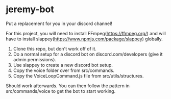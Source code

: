 # jeremy-bot
Put a replacement for you in your discord channel!  
  
For this project, you will need to install FFmpeg(https://ffmpeg.org/) and will have to install slappey(https://www.npmjs.com/package/slappey) globally.  
1. Clone this repo, but don't work off of it.
2. Do a normal setup for a discord bot on discord.com/developers (give it admin permissions).
3. Use slappey to create a new discord bot setup.
4. Copy the voice folder over from src/commands.
5. Copy the VoiceLoopCommand.js file from src/utils/structures.  
  
Should work afterwards. You can then follow the pattern in src/commands/voice to get the bot to start working.
